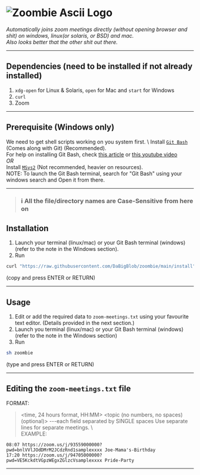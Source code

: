 # ![Zoombie Ascii Logo](https://media.discordapp.net/attachments/840857306040500225/883298728155443230/carbon.png?width=844&height=490)

_Automatically joins zoom meetings directly (without opening browser and shit) on windows, linux(or solaris, or BSD) and mac._  
_Also looks better that the other shit out there._

---

## Dependencies (need to be installed if not already installed)

1. `xdg-open` for Linux & Solaris, `open` for Mac and `start` for Windows
2. `curl`
3. Zoom

---

## Prerequisite (Windows only)
We need to get shell scripts working on you system first. \ 
Install [`Git Bash`](https://git-scm.com/downloads) (Comes along with Git) (Recommended). \
For help on installing Git Bash, check [this article](https://www.makeuseof.com/install-git-git-bash-windows/) or [this youtube video](https://www.youtube.com/watch?v=BMW7LiF_Oc4)\
_OR_\
Install [`MSys2`](https://msys2.org) (Not recommended, heavier on resources). \
NOTE: To launch the Git Bash terminal, search for "Git Bash" using your windows search and Open it from there.

---

> ### **ℹ All the file/directory names are Case-Sensitive from here on**
## Installation
1. Launch your terminal (linux/mac) or your Git Bash terminal (windows) (refer to the note in the Windows section).
2. Run
```sh
curl "https://raw.githubusercontent.com/DaBigBlob/zoombie/main/install" -s | sh
```
(copy and press ENTER or RETURN)

---

## Usage
1. Edit or add the required data to `zoom-meetings.txt` using your favourite text editor. (Details provided in the next section.)
2. Launch you terminal (linux/mac) or your Git Bash terminal (windows) (refer to the note in the Windows section)
3. Run
```sh
sh zoombie
```
(type and press ENTER or RETURN)

---

## Editing the `zoom-meetings.txt` file
FORMAT:
> <time, 24 hours format, HH:MM> <link for the meeting> <topic (no numbers, no spaces) (optional)>   ---each field separated by SINGLE spaces
Use separate lines for separate meetings. \ \
EXAMPLE:
```
08:07 https://zoom.us/j/93559000000?pwd=bnlVVlJOdDMrM2JCdzRnd1samplexxxx Joe-Mama's-Birthday
17:20 https://zoom.us/j/94705000000?pwd=VE5KckdtVGpzWEgxZGlzcVsamplexxxx Pride-Party
```
---
